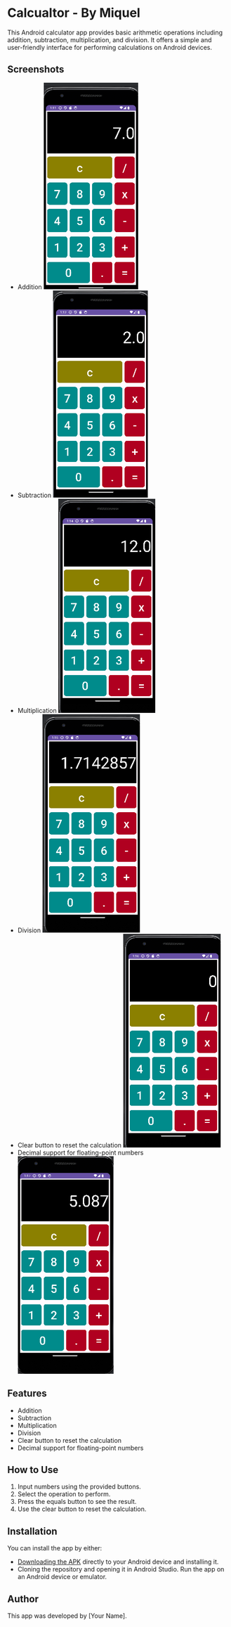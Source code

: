 # Calcualtor - By Miquel
This Android calculator app provides basic arithmetic operations including addition, subtraction, multiplication, and division. It offers a simple and user-friendly interface for performing calculations on Android devices.

## Screenshots
- Addition
![Screenshot 1](images/additon.png)
- Subtraction
![Screenshot 2](images/subtraction.png)
- Multiplication
![Screenshot 3](images/multiplication.png)
- Division
![Screenshot 4](images/division.png)
- Clear button to reset the calculation
![Screenshot 5](images/clear.png)
- Decimal support for floating-point numbers
![Screenshot 6](images/decimal.png)




## Features

- Addition
- Subtraction
- Multiplication
- Division
- Clear button to reset the calculation
- Decimal support for floating-point numbers
  
## How to Use

1. Input numbers using the provided buttons.
2. Select the operation to perform.
3. Press the equals button to see the result.
4. Use the clear button to reset the calculation.

## Installation

You can install the app by either:
- [Downloading the APK](calculator_app.apk) directly to your Android device and installing it.
- Cloning the repository and opening it in Android Studio. Run the app on an Android device or emulator.

## Author

This app was developed by [Your Name].


